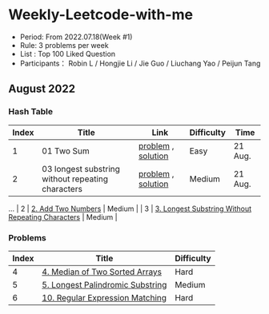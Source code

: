# Weekly-Leetcode-with-me

* Period: From 2022.07.18(Week #1)
* Rule: 3 problems per week
* List : Top 100 Liked Question
* Participants： Robin L / Hongjie Li / Jie Guo / Liuchang Yao / Peijun Tang

## August 2022
### Hash Table
| Index | Title                                             | Link                                                                                                                                  | Difficulty | Time     |
|-------|---------------------------------------------------|---------------------------------------------------------------------------------------------------------------------------------------|------------|----------|
| 1     | 01 Two Sum                                        | [problem](https://leetcode.com/problems/two-sum/) , [solution](/Robin-Python-Solution/01.py)                                          | Easy       | 21 Aug.  |
| 2     | 03 longest substring without repeating characters | [problem](https://leetcode.com/problems/longest-substring-without-repeating-characters/) , [solution](/Robin-Python-Solution/03.py)   | Medium     | 21 Aug.  |





...
| 2  |  [2. Add Two Numbers](https://leetcode.com/problems/add-two-numbers/) | Medium |
| 3  |  [3. Longest Substring Without Repeating Characters](https://leetcode.com/problems/longest-substring-without-repeating-characters/) | Medium |



### Problems
|  Index   | Title  | Difficulty |
|  ----  | ----  | ----  |
| 4  |  [4. Median of Two Sorted Arrays](https://leetcode.com/problems/median-of-two-sorted-arrays//) | Hard |
| 5  |  [5. Longest Palindromic Substring](https://leetcode.com/problems/longest-palindromic-substring/) | Medium |
| 6  |  [10. Regular Expression Matching](https://leetcode.com/problems/regular-expression-matching/) | Hard |


